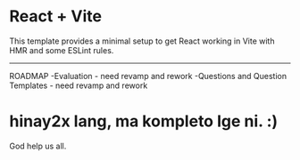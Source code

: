 # React + Vite

This template provides a minimal setup to get React working in Vite with HMR and some ESLint rules.


---------
ROADMAP
-Evaluation - need revamp and rework
-Questions and Question Templates - need revamp and rework




# hinay2x lang, ma kompleto lge ni. :)
God help us all.
